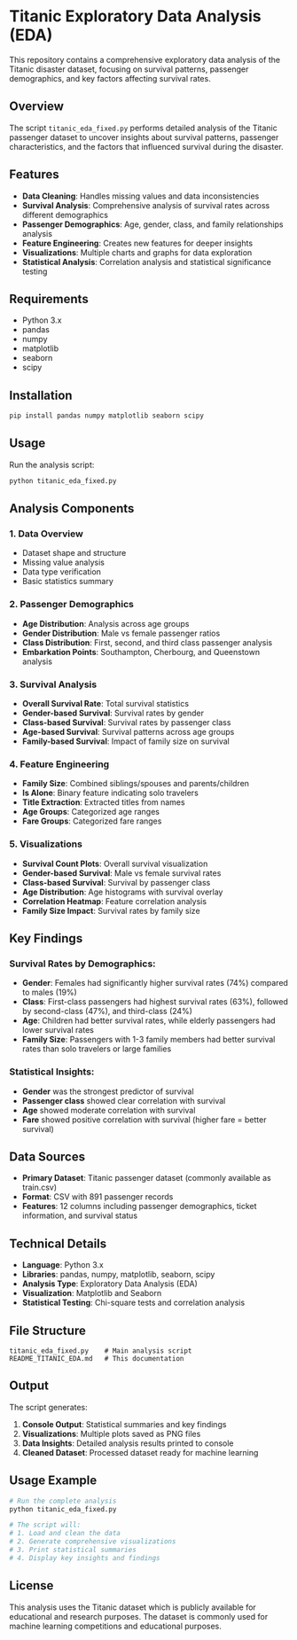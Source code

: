 # Titanic Exploratory Data Analysis (EDA)

This repository contains a comprehensive exploratory data analysis of the Titanic disaster dataset, focusing on survival patterns, passenger demographics, and key factors affecting survival rates.

## Overview

The script `titanic_eda_fixed.py` performs detailed analysis of the Titanic passenger dataset to uncover insights about survival patterns, passenger characteristics, and the factors that influenced survival during the disaster.

## Features

- **Data Cleaning**: Handles missing values and data inconsistencies
- **Survival Analysis**: Comprehensive analysis of survival rates across different demographics
- **Passenger Demographics**: Age, gender, class, and family relationships analysis
- **Feature Engineering**: Creates new features for deeper insights
- **Visualizations**: Multiple charts and graphs for data exploration
- **Statistical Analysis**: Correlation analysis and statistical significance testing

## Requirements

- Python 3.x
- pandas
- numpy
- matplotlib
- seaborn
- scipy

## Installation

```bash
pip install pandas numpy matplotlib seaborn scipy
```

## Usage

Run the analysis script:

```bash
python titanic_eda_fixed.py
```

## Analysis Components

### 1. Data Overview
- Dataset shape and structure
- Missing value analysis
- Data type verification
- Basic statistics summary

### 2. Passenger Demographics
- **Age Distribution**: Analysis across age groups
- **Gender Distribution**: Male vs female passenger ratios
- **Class Distribution**: First, second, and third class passenger analysis
- **Embarkation Points**: Southampton, Cherbourg, and Queenstown analysis

### 3. Survival Analysis
- **Overall Survival Rate**: Total survival statistics
- **Gender-based Survival**: Survival rates by gender
- **Class-based Survival**: Survival rates by passenger class
- **Age-based Survival**: Survival patterns across age groups
- **Family-based Survival**: Impact of family size on survival

### 4. Feature Engineering
- **Family Size**: Combined siblings/spouses and parents/children
- **Is Alone**: Binary feature indicating solo travelers
- **Title Extraction**: Extracted titles from names
- **Age Groups**: Categorized age ranges
- **Fare Groups**: Categorized fare ranges

### 5. Visualizations
- **Survival Count Plots**: Overall survival visualization
- **Gender-based Survival**: Male vs female survival rates
- **Class-based Survival**: Survival by passenger class
- **Age Distribution**: Age histograms with survival overlay
- **Correlation Heatmap**: Feature correlation analysis
- **Family Size Impact**: Survival rates by family size

## Key Findings

### Survival Rates by Demographics:
- **Gender**: Females had significantly higher survival rates (74%) compared to males (19%)
- **Class**: First-class passengers had highest survival rates (63%), followed by second-class (47%), and third-class (24%)
- **Age**: Children had better survival rates, while elderly passengers had lower survival rates
- **Family Size**: Passengers with 1-3 family members had better survival rates than solo travelers or large families

### Statistical Insights:
- **Gender** was the strongest predictor of survival
- **Passenger class** showed clear correlation with survival
- **Age** showed moderate correlation with survival
- **Fare** showed positive correlation with survival (higher fare = better survival)

## Data Sources

- **Primary Dataset**: Titanic passenger dataset (commonly available as train.csv)
- **Format**: CSV with 891 passenger records
- **Features**: 12 columns including passenger demographics, ticket information, and survival status

## Technical Details

- **Language**: Python 3.x
- **Libraries**: pandas, numpy, matplotlib, seaborn, scipy
- **Analysis Type**: Exploratory Data Analysis (EDA)
- **Visualization**: Matplotlib and Seaborn
- **Statistical Testing**: Chi-square tests and correlation analysis

## File Structure

```
titanic_eda_fixed.py    # Main analysis script
README_TITANIC_EDA.md   # This documentation
```

## Output

The script generates:
1. **Console Output**: Statistical summaries and key findings
2. **Visualizations**: Multiple plots saved as PNG files
3. **Data Insights**: Detailed analysis results printed to console
4. **Cleaned Dataset**: Processed dataset ready for machine learning

## Usage Example

```python
# Run the complete analysis
python titanic_eda_fixed.py

# The script will:
# 1. Load and clean the data
# 2. Generate comprehensive visualizations
# 3. Print statistical summaries
# 4. Display key insights and findings
```

## License

This analysis uses the Titanic dataset which is publicly available for educational and research purposes. The dataset is commonly used for machine learning competitions and educational purposes.
